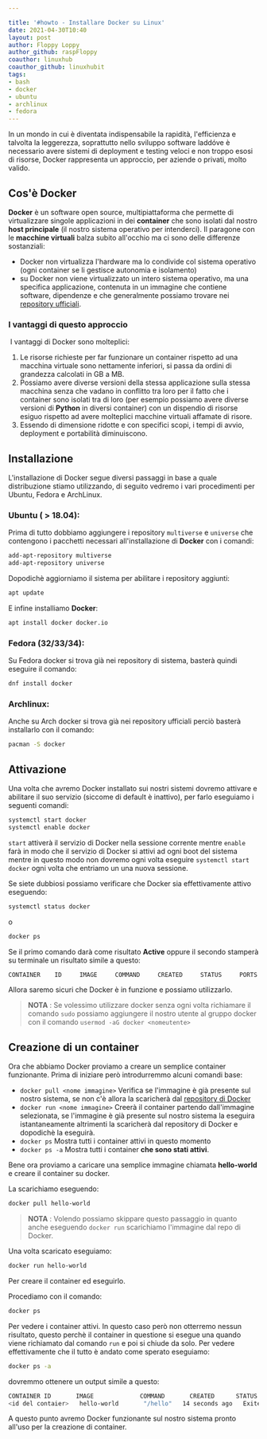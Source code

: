 ```yaml
---

title: '#howto - Installare Docker su Linux'
date: 2021-04-30T10:40
layout: post
author: Floppy Loppy
author_github: raspFloppy
coauthor: linuxhub
coauthor_github: linuxhubit
tags:
- bash
- docker
- ubuntu
- archlinux
- fedora
---
```



In un mondo in cui è diventata indispensabile la rapidità, l'efficienza e talvolta la leggerezza, soprattutto nello sviluppo software laddóve è necessario avere sistemi di deployment e testing veloci e non troppo esosi di risorse, Docker rappresenta un approccio, per aziende o privati, molto valido.

## Cos'è Docker

**Docker** è un software open source, multipiattaforma che permette di virtualizzare singole applicazioni in dei **container** che sono isolati dal nostro **host principale** (il nostro sistema operativo per intenderci).
Il paragone con le **macchine virtuali** balza subito all'occhio ma ci sono delle differenze sostanziali:
- Docker non virtualizza l'hardware ma lo condivide col sistema operativo (ogni container se li gestisce autonomia e isolamento)
- su Docker non viene virtualizzato un intero sistema operativo, ma una specifica applicazione, contenuta in un immagine che contiene software, dipendenze e che generalmente possiamo trovare nei [repository ufficiali](https://hub.docker.com/).

### I vantaggi di questo approccio

 I vantaggi di Docker sono molteplici:

1.  Le risorse richieste per far funzionare un container rispetto ad una macchina virtuale sono nettamente inferiori, si passa da ordini di grandezza calcolati in GB a MB.
2.  Possiamo avere diverse versioni della stessa applicazione sulla stessa macchina senza che vadano in conflitto tra loro per il fatto che i container sono isolati tra di loro (per esempio possiamo avere diverse versioni di **Python** in diversi container) con un dispendio di risorse esiguo rispetto ad avere molteplici macchine virtuali affamate di risore.
3.  Essendo di dimensione ridotte e con specifici scopi, i tempi di avvio, deployment e portabilità diminuiscono.

## Installazione

L'installazione di Docker segue diversi passaggi in base a quale distribuzione stiamo utilizzando, di seguito vedremo i vari procedimenti per Ubuntu, Fedora e ArchLinux.

### Ubuntu ( > 18.04):

Prima di tutto dobbiamo aggiungere i repository `multiverse` e `universe` che contengono i pacchetti necessari all'installazione di **Docker** con i comandi:

```bash
add-apt-repository multiverse
add-apt-repository universe
```

Dopodichè aggiorniamo il sistema per abilitare i repository aggiunti:

```bash
apt update
```

E infine installiamo **Docker**:

```bash
apt install docker docker.io
```

### Fedora (32/33/34):

Su Fedora docker si trova già nei repository di sistema, basterà quindi eseguire il comando:

```bash
dnf install docker
```

### Archlinux:

Anche su Arch docker si trova già nei repository ufficiali perciò basterà installarlo con il comando:

```bash
pacman -S docker
```

## Attivazione

Una volta che avremo Docker installato sui nostri sistemi dovremo attivare e abilitare il suo servizio (siccome di default è inattivo), per farlo eseguiamo i seguenti comandi:

```bash
systemctl start docker
systemctl enable docker
```

`start` attiverà il servizio di Docker nella sessione corrente mentre `enable` farà in modo che il servizio di Docker si attivi ad ogni boot del sistema mentre in questo modo non dovremo ogni volta eseguire `systemctl start docker` ogni volta che entriamo un una nuova sessione.

Se siete dubbiosi possiamo verificare che Docker sia effettivamente attivo eseguendo:

```bash
systemctl status docker
```

o

```bash
docker ps
```

Se il primo comando darà come risultato **Active** oppure il secondo stamperà su terminale un risultato simile a questo:

```bash
CONTAINER    ID     IMAGE     COMMAND     CREATED     STATUS     PORTS     NAMES
```

Allora saremo sicuri che Docker è in funzione e possiamo utilizzarlo.

> **NOTA** :
> Se volessimo utilizzare docker senza ogni volta richiamare il comando `sudo` possiamo aggiungere
> il nostro utente al gruppo docker con il comando `usermod -aG docker <nomeutente>`

## Creazione di un container

Ora che abbiamo Docker proviamo a creare un semplice container funzionante.
Prima di iniziare però introdurremmo alcuni comandi base:

- `docker pull <nome immagine>` Verifica se l'immagine è già presente sul nostro sistema, se non c'è allora la scaricherà dal [repository di Docker](https://hub.docker.com/)
- `docker run <nome immagine>` Creerà il container partendo dall'immagine selezionata, se l'immagine è già presente sul nostro sistema la eseguira istantaneamente altrimenti la scaricherà dal repository di Docker e dopodichè la eseguirà.
- `docker ps` Mostra tutti i container attivi in questo momento
- `docker ps -a` Mostra tutti i container **che sono stati attivi**.

Bene ora proviamo a caricare una semplice immagine chiamata **hello-world** e creare il container su docker.

La scarichiamo eseguendo:

```bash
docker pull hello-world
```

> **NOTA** :
> Volendo possiamo skippare questo passaggio in quanto anche eseguendo `docker run` scarichiamo l'immagine dal repo di Docker.

Una volta scaricato eseguiamo:

```bash
docker run hello-world
```
Per creare il container ed eseguirlo.

Procediamo con il comando:

```bash
docker ps
```
Per vedere i container attivi.
In questo caso però non otterremo nessun risultato, questo perchè il container in questione si esegue una quando viene richiamato dal comando `run` e poi si chiude da solo.
Per vedere effettivamente che il tutto è andato come sperato eseguiamo:

```bash
docker ps -a
```

dovremmo ottenere un output simile a questo:

```bash
CONTAINER ID       IMAGE             COMMAND       CREATED      STATUS        PORTS         NAMES
<id del contaier>   hello-world       "/hello"   14 seconds ago   Exited (0) 13 seconds ago <nome container>
```



A questo punto avremo Docker funzionante sul nostro sistema pronto all'uso per la creazione di container.


